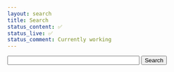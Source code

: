 ```yaml
---
layout: search
title: Search
status_content: ✅
status_live: ✅
status_comment: Currently working
--- 
```


<form action="{{ '/search.html' | prepend: site.github.url}} " method="get">


  <div class="dci-block-longer">
    <input type="text" id="search-box" style="width:300px;" class="dci-input-text" name="query">
    <input type="submit" class="dci-button dci-button--tertiary" value="Search">
  </div>


</form>

<div class="search-results-container">
  <ul id="search-results"></ul>
</div>





